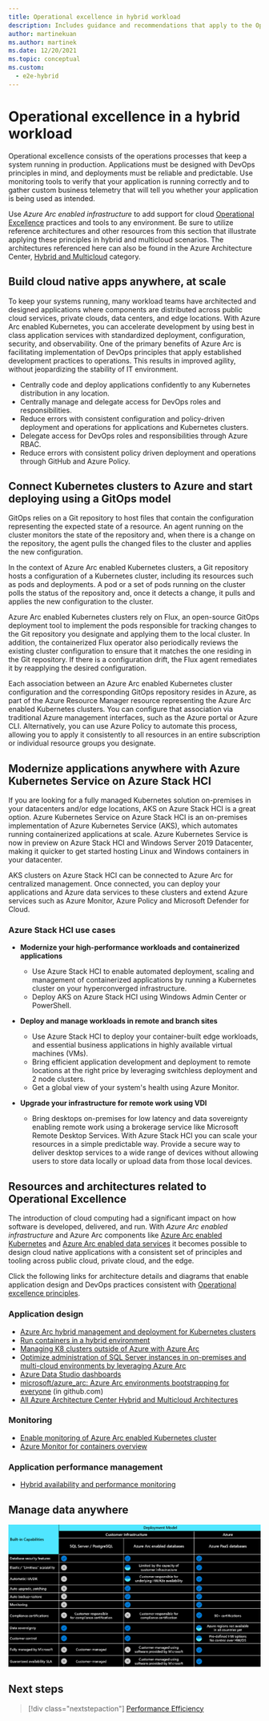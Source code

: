 ```yaml
---
title: Operational excellence in hybrid workload
description: Includes guidance and recommendations that apply to the Operational Excellence pillar in a hybrid and multi-cloud workload.
author: martinekuan
ms.author: martinek
ms.date: 12/20/2021
ms.topic: conceptual
ms.custom:
  - e2e-hybrid
---
```


# Operational excellence in a hybrid workload

Operational excellence consists of the operations processes that keep a system running in production. Applications must be designed with DevOps principles in mind, and deployments must be reliable and predictable. Use monitoring tools to verify that your application is running correctly and to gather custom business telemetry that will tell you whether your application is being used as intended.

Use *Azure Arc enabled infrastructure* to add support for cloud [Operational Excellence](../devops/overview.md) practices and tools to any environment. Be sure to utilize reference architectures and other resources from this section that illustrate applying these principles in hybrid and multicloud scenarios. The architectures referenced here can also be found in the Azure Architecture Center, [Hybrid and Multicloud](/azure/architecture/browse/index?azure_categories=hybrid) category.

## Build cloud native apps anywhere, at scale

To keep your systems running, many workload teams have architected and designed applications where components are distributed across public cloud services, private clouds, data centers, and edge locations. With Azure Arc enabled Kubernetes, you can accelerate development by using best in class application services with standardized deployment, configuration, security, and observability. One of the primary benefits of Azure Arc is facilitating implementation of DevOps principles that apply established development practices to operations. This results in improved agility, without jeopardizing the stability of IT environment.

- Centrally code and deploy applications confidently to any Kubernetes distribution in any location.
- Centrally manage and delegate access for DevOps roles and responsibilities.
- Reduce errors with consistent configuration and policy-driven deployment and operations for applications and Kubernetes clusters.
- Delegate access for DevOps roles and responsibilities through Azure RBAC.
- Reduce errors with consistent policy driven deployment and operations through GitHub and Azure Policy.

## Connect Kubernetes clusters to Azure and start deploying using a GitOps model

GitOps relies on a Git repository to host files that contain the configuration representing the expected state of a resource. An agent running on the cluster monitors the state of the repository and, when there is a change on the repository, the agent pulls the changed files to the cluster and applies the new configuration.

In the context of Azure Arc enabled Kubernetes clusters, a Git repository hosts a configuration of a Kubernetes cluster, including its resources such as pods and deployments. A pod or a set of pods running on the cluster polls the status of the repository and, once it detects a change, it pulls and applies the new configuration to the cluster.

Azure Arc enabled Kubernetes clusters rely on Flux, an open-source GitOps deployment tool to implement the pods responsible for tracking changes to the Git repository you designate and applying them to the local cluster. In addition, the containerized Flux operator also periodically reviews the existing cluster configuration to ensure that it matches the one residing in the Git repository. If there is a configuration drift, the Flux agent remediates it by reapplying the desired configuration.

Each association between an Azure Arc enabled Kubernetes cluster configuration and the corresponding GitOps repository resides in Azure, as part of the Azure Resource Manager resource representing the Azure Arc enabled Kubernetes clusters. You can configure that association via traditional Azure management interfaces, such as the Azure portal or Azure CLI. Alternatively, you can use Azure Policy to automate this process, allowing you to apply it consistently to all resources in an entire subscription or individual resource groups you designate.

## Modernize applications anywhere with Azure Kubernetes Service on Azure Stack HCI

If you are looking for a fully managed Kubernetes solution on-premises in your datacenters and/or edge locations, AKS on Azure Stack HCI is a great option. Azure Kubernetes Service on Azure Stack HCI is an on-premises implementation of Azure Kubernetes Service (AKS), which automates running containerized applications at scale. Azure Kubernetes Service is now in preview on Azure Stack HCI and Windows Server 2019 Datacenter, making it quicker to get started hosting Linux and Windows containers in your datacenter.

AKS clusters on Azure Stack HCI can be connected to Azure Arc for centralized management. Once connected, you can deploy your applications and Azure data services to these clusters and extend Azure services such as Azure Monitor, Azure Policy and Microsoft Defender for Cloud.

### Azure Stack HCI use cases

- **Modernize your high-performance workloads and containerized applications**

  - Use Azure Stack HCI to enable automated deployment, scaling and management of containerized applications by running a Kubernetes cluster on your hyperconverged infrastructure.
  - Deploy AKS on Azure Stack HCI using Windows Admin Center or PowerShell.

- **Deploy and manage workloads in remote and branch sites**

  - Use Azure Stack HCI to deploy your container-built edge workloads, and essential business applications in highly available virtual machines (VMs).
  - Bring efficient application development and deployment to remote locations at the right price by leveraging switchless deployment and 2 node clusters.
  - Get a global view of your system's health using Azure Monitor.

- **Upgrade your infrastructure for remote work using VDI**

  - Bring desktops on-premises for low latency and data sovereignty enabling remote work using a brokerage service like Microsoft Remote Desktop Services. With Azure Stack HCI you can scale your resources in a simple predictable way. Provide a secure way to deliver desktop services to a wide range of devices without allowing users to store data locally or upload data from those local devices.

## Resources and architectures related to Operational Excellence

The introduction of cloud computing had a significant impact on how software is developed, delivered, and run. With *Azure Arc enabled infrastructure* and Azure Arc components like [Azure Arc enabled Kubernetes](/azure/azure-arc/kubernetes/overview) and [Azure Arc enabled data services](/azure/azure-arc/data/overview) it becomes possible to design cloud native applications with a consistent set of principles and tooling across public cloud, private cloud, and the edge.

Click the following links for architecture details and diagrams that enable application design and DevOps practices consistent with [Operational excellence principles](../devops/principles.md).

### Application design

- [Azure Arc hybrid management and deployment for Kubernetes clusters](/azure/architecture/hybrid/arc-hybrid-kubernetes)
- [Run containers in a hybrid environment](/azure/architecture/hybrid/hybrid-containers)
- [Managing K8 clusters outside of Azure with Azure Arc](https://azure.microsoft.com/resources/videos/kubernetes-app-management-with-azure-arc)
- [Optimize administration of SQL Server instances in on-premises and multi-cloud environments by leveraging Azure Arc](/azure/architecture/hybrid/azure-arc-sql-server)
- [Azure Data Studio dashboards](/azure/azure-arc/data/azure-data-studio-dashboards)
- [microsoft/azure_arc: Azure Arc environments bootstrapping for everyone](https://github.com/microsoft/azure_arc) (in github.com)
- [All Azure Architecture Center Hybrid and Multicloud Architectures](/azure/architecture/browse/index?azure_categories=hybrid)

### Monitoring

- [Enable monitoring of Azure Arc enabled Kubernetes cluster](/azure/azure-monitor/insights/container-insights-enable-arc-enabled-clusters)
- [Azure Monitor for containers overview](/azure/azure-monitor/insights/container-insights-overview)

### Application performance management

- [Hybrid availability and performance monitoring](/azure/architecture/hybrid/hybrid-perf-monitoring)

## Manage data anywhere

![Management capabilities comparison by deployment model](./images/hybrid-deployment.png)

## Next steps

> [!div class="nextstepaction"]
> [Performance Efficiency](./hybrid-performance-efficiency.md)
